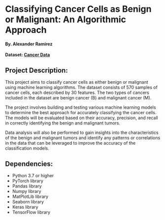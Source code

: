 <h1>Classifying Cancer Cells as Benign or Malignant: An Algorithmic Approach</h1>
<h4>By. Alexander Ramirez</h4>
<b>Dataset: <a href="https://www.kaggle.com/datasets/erdemtaha/cancer-data">Cancer Data</a></b>

<h2>Project Description:</h2>
<p>This project aims to classify cancer cells as either benign or malignant using machine learning algorithms. The dataset consists of 570 samples of cancer cells, each described by 30 features. The two types of cancers included in the dataset are benign cancer (B) and malignant cancer (M).</p>
<p>The project involves building and testing various machine learning models to determine the best approach for accurately classifying the cancer cells. The models will be evaluated based on their accuracy, precision, and recall in correctly identifying the benign and malignant tumors.</p>
<p>Data analysis will also be performed to gain insights into the characteristics of the benign and malignant tumors and identify any patterns or correlations in the data that can be leveraged to improve the accuracy of the classification models.</p>

<h2>Dependencies:</h2>
<ul>
    <li>Python 3.7 or higher</li>
    <li>PyTorch library</li>
    <li>Pandas library</li>
    <li>Numpy library</li>
    <li>MatPlotLib library</li>
    <li>Seaborn library</li>
    <li>Keras library</li>
    <li>TensorFlow library</li>    
</ul>

